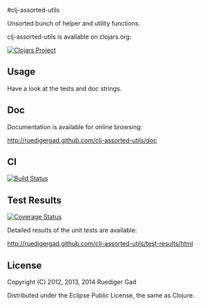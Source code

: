 #clj-assorted-utils

Unsorted bunch of helper and utility functions.

clj-assorted-utils is available on clojars.org:

[![Clojars Project](http://clojars.org/clj-assorted-utils/latest-version.svg)](http://clojars.org/clj-assorted-utils)

## Usage

Have a look at the tests and doc strings.


## Doc

Documentation is available for online browsing:

http://ruedigergad.github.com/clj-assorted-utils/doc

## CI
[![Build Status](https://travis-ci.org/ruedigergad/clj-assorted-utils.png?branch=master)](https://travis-ci.org/ruedigergad/clj-assorted-utils)

## Test Results
[![Coverage Status](https://img.shields.io/coveralls/ruedigergad/clj-assorted-utils.svg)](https://coveralls.io/r/ruedigergad/clj-assorted-utils?branch=master)

Detailed results of the unit tests are available:

http://ruedigergad.github.com/clj-assorted-utils/test-results/html

## License

Copyright (C) 2012, 2013, 2014 Ruediger Gad

Distributed under the Eclipse Public License, the same as Clojure.

